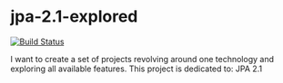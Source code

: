 # jpa-2.1-explored

[![Build Status](https://travis-ci.org/BartoszMiller/jpa-2.1-explored.svg?branch=master)](https://travis-ci.org/BartoszMiller/jpa-2.1-explored)

I want to create a set of projects revolving around one technology and exploring all available features. This project is dedicated to: JPA 2.1
